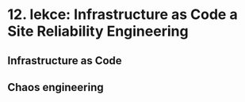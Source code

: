 # 12. lekce: Infrastructure as Code a Site Reliability Engineering

## Infrastructure as Code
## Chaos engineering